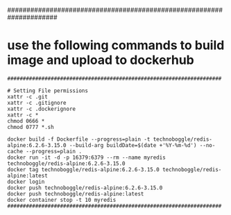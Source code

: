 #####################################################################
# use the following commands to build image and upload to dockerhub #
```
#####################################################################

# Setting File permissions
xattr -c .git
xattr -c .gitignore
xattr -c .dockerignore
xattr -c *
chmod 0666 *
chmod 0777 *.sh

docker build -f Dockerfile --progress=plain -t technoboggle/redis-alpine:6.2.6-3.15.0 --build-arg buildDate=$(date +'%Y-%m-%d') --no-cache --progress=plain .
docker run -it -d -p 16379:6379 --rm --name myredis technoboggle/redis-alpine:6.2.6-3.15.0
docker tag technoboggle/redis-alpine:6.2.6-3.15.0 technoboggle/redis-alpine:latest
docker login
docker push technoboggle/redis-alpine:6.2.6-3.15.0
docker push technoboggle/redis-alpine:latest
docker container stop -t 10 myredis
#####################################################################
```

